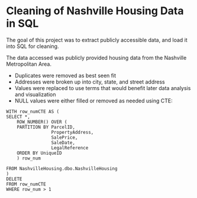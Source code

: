 # Cleaning of Nashville Housing Data in SQL

The goal of this project was to extract publicly accessible data, and load it into SQL for cleaning.

The data accessed was publicly provided housing data from the Nashville Metropolitan Area.

- Duplicates were removed as best seen fit
- Addresses were broken up into city, state, and street address
- Values were replaced to use terms that would benefit later data analysis and visualization
- NULL values were either filled or removed as needed using CTE:
```
WITH row_numCTE AS (
SELECT *,
	ROW_NUMBER() OVER (
	PARTITION BY ParcelID, 
				 PropertyAddress,
				 SalePrice,
				 SaleDate,
				 LegalReference
	ORDER BY UniqueID
	) row_num

FROM NashvilleHousing.dbo.NashvilleHousing
)
DELETE
FROM row_numCTE
WHERE row_num > 1
```
